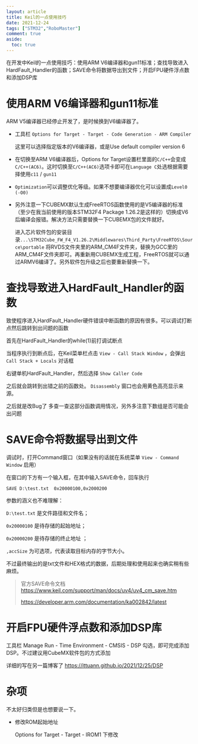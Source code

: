 ```yaml
---
layout: article
title: Keil的一点使用技巧
date: 2021-12-24
tags: ["STM32","RoboMaster"]
comment: true
aside:
  toc: true
---
```




在开发中Keil的一点使用技巧：使用ARM V6编译器和gun11标准；查找导致进入HardFault_Handler的函数；SAVE命令将数据导出到文件；开启FPU硬件浮点数和添加DSP库

<!--more-->

# 使用ARM V6编译器和gun11标准

ARM V5编译器已经停止开发了，是时候换到V6编译器了。

- 工具栏 `Options for Target - Target - Code Generation - ARM Compiler`

  这里可以选择指定版本的V6编译器，或是Use default compiler version 6

- 在切换至ARM V6编译器后，Options for Target设置栏里面的`C/C++`会变成`C/C++(AC6)`。这时切换至`C/C++(AC6)`选项卡即可在`Language C`处选根据需要择使用`c11` / `gun11`


- `Optimization`可以调整优化等级。如果不想要编译器优化可以设置成`Level0 (-O0)`

- 另外注意一下CUBEMX默认生成FreeRTOS函数使用的是V5编译器的标准（至少在我当前使用的版本STM32F4 Package 1.26.2是这样的）切换成V6后编译会报错。解决方法只需要替换一下CUBEMX包的文件就好。

  进入芯片软件包的安装目录`...\STM32Cube_FW_F4_V1.26.2\Middlewares\Third_Party\FreeRTOS\Source\portable` 将RVDS文件夹里的ARM_CM4F文件夹，替换为GCC里的ARM_CM4F文件夹即可。再重新用CUBEMX生成工程，FreeRTOS就可以通过ARMV6编译了。另外软件包升级之后也要重新替换一下。



# 查找导致进入HardFault_Handler的函数

致使程序进入HardFault_Handler硬件错误中断函数的原因有很多。可以调试打断点然后跳转到出问题的函数

首先在HardFault_Handler的while(1)前打调试断点

当程序执行到断点后，在Keil菜单栏点击 `View - Call Stack Window` ，会弹出 `Call Stack + Locals` 对话框

右键单机HardFault_Handler，然后选择 `Show Caller Code`

之后就会跳转到出错之前的函数处。 `Disassembly` 窗口也会用黄色高亮显示来源。

之后就是改Bug了 多查一查这部分函数调用情况，另外多注意下数组是否可能会出问题



# SAVE命令将数据导出到文件

调试时，打开Command窗口（如果没有的话就在系统菜单 `View - Command Window` 启用）

在窗口的下方有一个输入框，在其中输入SAVE命令，回车执行

```
SAVE D:\test.txt  0x20000100,0x2000200
```

参数的涵义也不难理解：

`D:\test.txt` 是文件路径和文件名；

`0x20000100` 是待存储的起始地址；

`0x20000200` 是待存储的终止地址 ；

`,accSize` 为可选项，代表读取目标内存的字节大小。

不过最终输出的是txt文件和HEX格式的数据，后期处理和使用起来也确实稍有些麻烦。

> 官方SAVE命令文档 https://www.keil.com/support/man/docs/uv4/uv4_cm_save.htm
>
> https://developer.arm.com/documentation/ka002842/latest



# 开启FPU硬件浮点数和添加DSP库

工具栏 Manage Run - Time Environment - CMSIS - DSP 勾选，即可完成添加DSP。不过建议用CubeMX软件包的方式添加

详细的写在另一篇博客了 https://ittuann.github.io/2021/12/25/DSP



# 杂项

不太好归类但是也想要说一下。

- 修改ROM起始地址

  Options for Target - Target - IROM1 下修改
